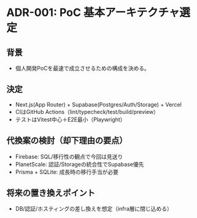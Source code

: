 # ADR-001: PoC 基本アーキテクチャ選定

## 背景
- 個人開発PoCを最速で成立させるための構成を決める。

## 決定
- Next.js(App Router) + Supabase(Postgres/Auth/Storage) + Vercel
- CIはGitHub Actions（lint/typecheck/test/build/preview）
- テストはVitest中心＋E2E最小（Playwright）

## 代換案の検討（却下理由の要点）
- Firebase: SQL/移行性の観点で今回は見送り
- PlanetScale: 認証/Storageの統合性でSupabase優先
- Prisma + SQLite: 成長時の移行手当が必要

## 将来の置き換えポイント
- DB/認証/ホスティングの差し換えを想定（infra層に閉じ込める）
